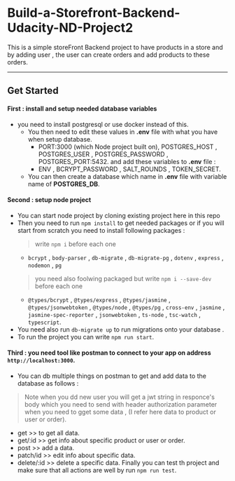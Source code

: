 # Build-a-Storefront-Backend-Udacity-ND-Project2
This is a simple storeFront Backend project to have products in a store and by adding user , the user can create orders and add products to these orders.
***
## Get Started
#### First : install and setup needed database variables
* you need to install postgresql or use docker instead of this.
  * You then need to edit these values in **.env** file with what you have when setup database.
     * PORT:3000 (which Node project built on), POSTGRES_HOST , POSTGRES_USER , POSTGRES_PASSWORD , POSTGRES_PORT:5432.
    and add these variables to **.env** file :
     * ENV , BCRYPT_PASSWORD , SALT_ROUNDS , TOKEN_SECRET.
  * You can then create a database which name in **.env** file with variable name of **POSTGRES_DB**.

#### Second : setup node project
* You can start node project by cloning existing project here in this repo 
* Then you need to run `npm install` to get needed packages or if you will start from scratch you need to install following packages : 
  > write `npm i` before each one 
   * `bcrypt` , `body-parser` , `db-migrate` , `db-migrate-pg` , `dotenv` , `express` , `nodemon` , `pg`
  > you need also foolwing packaged but write `npm i --save-dev` before each one
   * `@types/bcrypt` , `@types/express` , `@types/jasmine` , `@types/jsonwebtoken` , `@types/node` , `@types/pg` , `cross-env` , `jasmine` , `jasmine-spec-reporter` ,         `jsonwebtoken` , `ts-node` , `tsc-watch` , `typescript`.
* You need also run `db-migrate up` to run migrations onto your database .
* To run the project you can write `npm run start`.

#### Third : you need tool like postman to connect to your app on address `http://localhost:3000`.
* You can db multiple things on postman to get and add data to the database as follows :
> Note when you dd new user you will get a jwt string in responce's body which you need to send with header authorization parameter when you need to gget some data , 
 (I refer here data to product or user or order).
   * get >> to get all data.
   * get/:id >> get info about specific product or user or order.
   * post >> add a data.
   * patch/id  >> edit info about specific data.
   * delete/:id >> delete a specific data. 
Finally you can test th project and make sure that all actions are well by run `npm run test`.
